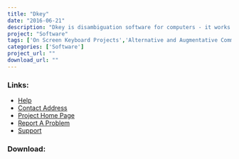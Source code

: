 ```yaml
---
title: "Dkey"
date: "2016-06-21"
description: "Dkey is disambiguation software for computers - it works in a similar way to \'predictive text\' on your mobile phone. It is designed to allow quicker text input for people with physical disabilities who can use a keyboard with a small number of keys, for example a number pad keyboard.  It can also be used with mouse input, or with switch input via other software.  It is designed with people with disabilities in mind, but could be used by anyone."
project: "Software"
tags: ['On Screen Keyboard Projects','Alternative and Augmentative Communication','Text input Projects' ]
categories: ['Software']
project_url: ""
download_url: ""
---
```



### Links:
- <a href="http://www.assembla.com/wiki/show/DKey/DKeyDocumentation">Help</a>
- <a href="mailto:DKey@alerts.assembla.com">Contact Address</a>
- <a href="http://www.assembla.com/spaces/DKey/">Project Home Page</a>
- <a href="http://www.assembla.com/spaces/DKey/tickets">Report A Problem</a>
- <a href="http://www.assembla.com/flows/flow/dkey">Support</a>

### Download:  
